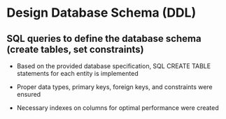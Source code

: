 # Design Database Schema (DDL)
## SQL queries to define the database schema (create tables, set constraints)
- Based on the provided database specification, SQL CREATE TABLE statements for each entity is implemented

- Proper data types, primary keys, foreign keys, and constraints were ensured

-  Necessary indexes on columns for optimal performance were created
